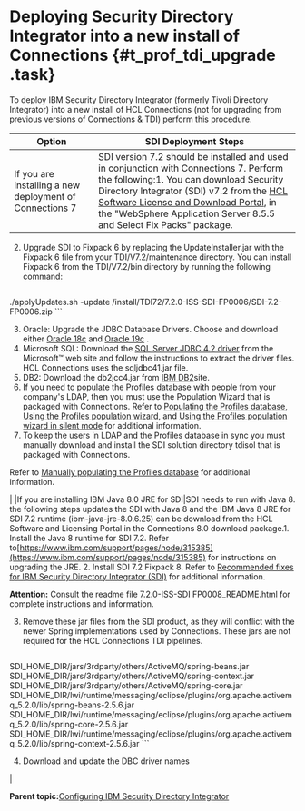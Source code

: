 # Deploying Security Directory Integrator into a new install of Connections {#t_prof_tdi_upgrade .task}

To deploy IBM Security Directory Integrator \(formerly Tivoli Directory Integrator\) into a new install of HCL Connections \(not for upgrading from previous versions of Connections & TDI\) perform this procedure.

|Option|SDI Deployment Steps|
|------|--------------------|
|If you are installing a new deployment of Connections 7|SDI version 7.2 should be installed and used in conjunction with Connections 7. Perform the following:1.  You can download Security Directory Integrator \(SDI\) v7.2 from the [HCL Software License and Download Portal](https://id.hcltechsw.com/login/login.htm?fromURI=%2Fapp%2Fhclcust_licensedownloadportal_1%2Fexk8jshjulHatp2g8357%2Fsso%2Fsaml%3FSAMLRequest%3DhZJPj9MwEMW%252FSuR786%252FabWq1lZJmEZUWtOoCBy6V5UyIF8c2nvG2fHucVMByKSdLz%252B955vfkDYpRO14HGswRfgRASi6jNsjniy0L3nArUCE3YgTkJPlz%252FeGRl2nOnbdkpdXsTeR2QiCCJ2UNSw7tlp2qom6betk2Tbve7%252B9Xy4eHqqmK5apYre%252BasmTJF%252FAY%252FVsW4zGEGOBgkIShKOVlscirRb78VFQ8X%252FP8%252FitL2sigjKA5NRA55FmmunSQmkAOeE6lHTPhXBYVGZBOWkkwCJ09G21F56wnoU9FBpfv1QsOL0G%252FF%252BTKb9XybpUh2mwCZcnextC0xy1ieTVxGbyP50KNLo5TxJJ31kuYi9%252ByXmiECe8pNqRe4Y9S%252Fy5sGhZG8M%252FgX%252BO6n4%252BPf%252BEiB9qezsJD2mu4GCDrwM8V4Ew7gtbWZM4iHQHdtBPbbSYMPlfqd%252F99Y5O9tW%252Bu%252F%252BZj5D20TzYi%252FZyARnGjjiItZkV1i3628mDQgVS9gi6ixhXPew%252BCIj75ACzbXYf%252B%252Bz93vwA%253D%26RelayState%3D%252Fflexnet%252Foperationsportal%252Flogon.do%253Fauthtype%253Dexternal%26SigAlg%3Dhttp%253A%252F%252Fwww.w3.org%252F2001%252F04%252Fxmldsig-more%2523rsa-sha256%26Signature%3DbcwVm81mUebS6wvStlm80sRIkTzTsWpt4MQG4Cr%252B9jTp9UMeRzsqXR%252FvLK6aQ%252FJsbuPous6UDrjBchVvnyGgA0xCgCeM0vfqkwb19y8apczlRrapl5y8mPViWcANrsWanXYlt4ANdDaFlSuFUlMe5R2z%252BOTivwPVSGVwg3Fyv29%252FvwBKNe5zyyGDbSkW7Cw%252FWHgoww5R7KRnjTIoxc0v8Exut9J4MbGP5knox8xRCnESFkpEv9sMFXt%252FRpNJoaKuml3s4hDzSufcvApveF%252BHZM8hzyIIFH3%252FvN5Kn6Frb8eqkkesAd9TJl40OtDxA%252FR3h64JMW3c%252BTXSsyAHaEj%252FjA%253D%253D), in the "WebSphere Application Server 8.5.5 and Select Fix Packs" package.
2.  Upgrade SDI to Fixpack 6 by replacing the UpdateInstaller.jar with the Fixpack 6 file from your TDI/V7.2/maintenance directory. You can install Fixpack 6 from the TDI/V7.2/bin directory by running the following command:

    ```
./applyUpdates.sh -update /install/TDI72/7.2.0-ISS-SDI-FP0006/SDI-7.2-FP0006.zip
    ```

3.  Oracle: Upgrade the JDBC Database Drivers. Choose and download either [Oracle 18c](https://www.oracle.com/database/technologies/appdev/jdbc-ucp-183-downloads.html) and [Oracle 19c](https://www.oracle.com/database/technologies/appdev/jdbc-ucp-19-6-c-downloads.htm) .
4.  Microsoft SQL: Download the [SQL Server JDBC 4.2 driver](https://www.microsoft.com/en-us/download/details.aspx?id=54671) from the Microsoft™ web site and follow the instructions to extract the driver files. HCL Connections uses the sqljdbc41.jar file.
5.  DB2: Download the db2jcc4.jar from [IBM DB2](https://www.ibm.com/support/pages/db2-jdbc-driver-versions-and-downloads)site.
6.  If you need to populate the Profiles database with people from your company's LDAP, then you must use the Population Wizard that is packaged with Connections. Refer to [Populating the Profiles database](t_prof_install_profiles_db.md), [Using the Profiles population wizard](t_prof_populate.md), and [Using the Profiles population wizard in silent mode](t_silent_population_wizard.md) for additional information.
7.  To keep the users in LDAP and the Profiles database in sync you must manually download and install the SDI solution directory tdisol that is packaged with Connections.

Refer to [Manually populating the Profiles database](t_prof_populate_manual.md) for additional information.


|
|If you are installing IBM Java 8.0 JRE for SDI|SDI needs to run with Java 8. the following steps updates the SDI with Java 8 and the IBM Java 8 JRE for SDI 7.2 runtime \(ibm-java-jre-8.0.6.25\) can be download from the HCL Software and Licensing Portal in the Connections 8.0 download package.1.  Install the Java 8 runtime for SDI 7.2. Refer to[https://www.ibm.com/support/pages/node/315385](https://www.ibm.com/support/pages/node/315385) for instructions on upgrading the JRE.
2.  Install SDI 7.2 Fixpack 8. Refer to [Recommended fixes for IBM Security Directory Integrator \(SDI\)](https://www.ibm.com/support/pages/recommended-fixes-ibm-tivoli-directory-integrator-tdi-ibm-security-directory-integrator-sdi#ver72) for additional information.

**Attention:** Consult the readme file 7.2.0-ISS-SDI FP0008\_README.html for complete instructions and information.

3.  Remove these jar files from the SDI product, as they will conflict with the newer Spring implementations used by Connections. These jars are not required for the HCL Connections TDI pipelines.

    ``` {#codeblock_s5d_dbg_fvb}
SDI_HOME_DIR/jars/3rdparty/others/ActiveMQ/spring-beans.jar
SDI_HOME_DIR/jars/3rdparty/others/ActiveMQ/spring-context.jar
SDI_HOME_DIR/jars/3rdparty/others/ActiveMQ/spring-core.jar
SDI_HOME_DIR/lwi/runtime/messaging/eclipse/plugins/org.apache.activemq_5.2.0/lib/spring-beans-2.5.6.jar
SDI_HOME_DIR/lwi/runtime/messaging/eclipse/plugins/org.apache.activemq_5.2.0/lib/spring-core-2.5.6.jar
SDI_HOME_DIR/lwi/runtime/messaging/eclipse/plugins/org.apache.activemq_5.2.0/lib/spring-context-2.5.6.jar
    ```

4.  Download and update the DBC driver names

|

**Parent topic:**[Configuring IBM Security Directory Integrator](../install/t_prof_install_tdi.md)

